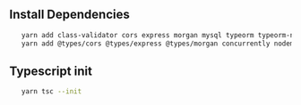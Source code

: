 ## Install Dependencies

```bash
   yarn add class-validator cors express morgan mysql typeorm typeorm-naming-strategies typescript dotenv cross-env
   yarn add @types/cors @types/express @types/morgan concurrently nodemon --dev

```

## Typescript init

```bash
   yarn tsc --init
```

